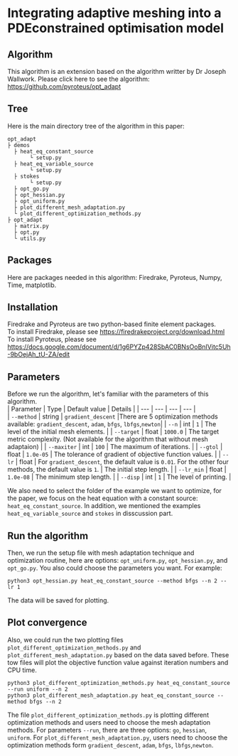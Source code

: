 # Integrating adaptive meshing into a PDEconstrained optimisation model

## Algorithm
This algorithm is an extension based on the algorithm writter by Dr Joseph Wallwork.
Please click here to see the algorithm: https://github.com/pyroteus/opt_adapt  
## Tree
Here is the main directory tree of the algorithm in this paper:  
```
opt_adapt  
├ demos  
  ├ heat_eq_constant_source  
       └ setup.py  
  ├ heat_eq_variable_source  
       └ setup.py  
  ├ stokes  
       └ setup.py  
  ├ opt_go.py  
  ├ opt_hessian.py  
  ├ opt_uniform.py  
  ├ plot_different_mesh_adaptation.py  
  └ plot_different_optimization_methods.py  
├ opt_adapt  
  ├ matrix.py  
  ├ opt.py  
  └ utils.py  
```
## Packages
Here are packages needed in this algorithm: Firedrake, Pyroteus, Numpy, Time, matplotlib.

## Installation 
Firedrake and Pyroteus are two python-based finite element packages.  
To install Firedrake, please see https://firedrakeproject.org/download.html  
To install Pyroteus, please see https://docs.google.com/document/d/1g6PYZp428SbAC0BNsOoBnIVitc5Uh-9bOejAh_tU-ZA/edit

## Parameters
Before we run the algorithm, let's familiar with the parameters of this algorithm.  
| Parameter | Type | Default value |  Details | 
| --- | --- | --- |  --- |  
| ``--method`` | string | ``gradient_descent`` |There are 5 optimization methods available: ``gradient_descent``, ``adam``, ``bfgs``, ``lbfgs``,``newton``|
| ``--n`` | int | ``1`` |  The level of the initial mesh elements. |
| ``--target`` | float | ``1000.0`` | The target metric complexity. (Not available for the algorithm that without mesh adaptaion) |
| ``--maxiter`` | int | ``100`` | The maximum of iterations. |
| ``--gtol`` | float | ``1.0e-05`` | The tolerance of gradient of objective function values. |
| ``--lr`` | float | For ``gradient_descent``, the default value is ``0.01``. For the other four methods, the default value is ``1``.  | The initial step length. |
| ``--lr_min`` | float | ``1.0e-08`` | The minimum step length.  |
| ``--disp`` | int | ``1`` | The level of printing. |

We also need to select the folder of the example we want to optimize, for the paper, we focus on the heat equation with a constant source: ``heat_eq_constant_source``. In addition, we mentioned the examples ``heat_eq_variable_source`` and ``stokes`` in disscussion part.
## Run the algorithm

Then, we run the setup file with mesh adaptation technique and optimization routine, here are options: ``opt_uniform.py``, ``opt_hessian.py``, and ``opt_go.py``. You also could choose the parameters you want. For example:  
  
  
``python3 opt_hessian.py heat_eq_constant_source --method bfgs --n 2 --lr 1``  
  
  
The data will be saved for plotting.
## Plot convergence
Also, we could run the two plotting files ``plot_different_optimization_methods.py`` and ``plot_different_mesh_adaptation.py`` based on the data saved before. These tow files will plot the objective function value against iteration numbers and CPU time.  
  
  
``python3 plot_different_optimization_methods.py heat_eq_constant_source --run uniform --n 2``  
``python3 plot_different_mesh_adaptation.py heat_eq_constant_source --method bfgs --n 2 ``  
  
  
The file ``plot_different_optimization_methods.py`` is plotting different optimization methods and users need to choose the mesh adaptation methods. For parameters ``--run``, there are three options: ``go``, ``hessian``, ``uniform``. For ``plot_different_mesh_adaptation.py``, users need to choose the optimization methods form ``gradient_descent``, ``adam``, ``bfgs``, ``lbfgs``,``newton``.



